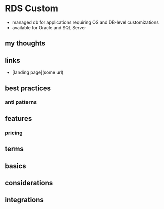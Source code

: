 # RDS Custom

- managed db for applications requiring OS and DB-level customizations
- available for Oracle and SQL Server

## my thoughts

## links

- [landing page](some url)

## best practices

### anti patterns

## features

### pricing

## terms

## basics

## considerations

## integrations
